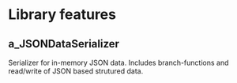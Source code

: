 Library features
================

a_JSONDataSerializer
--------------------

Serializer for in-memory JSON data.
Includes branch-functions and read/write
of JSON based strutured data.
